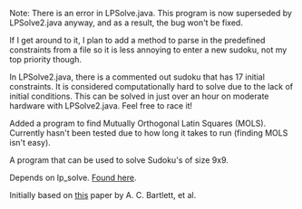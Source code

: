 Note: There is an error in LPSolve.java. This program is now superseded by LPSolve2.java anyway, and as a result, the bug won't be fixed.

If I get around to it, I plan to add a method to parse in the predefined constraints from a file so it is less annoying to enter a new sudoku, not my top priority though.

In LPSolve2.java, there is a commented out sudoku that has 17 initial constraints. It is considered computationally hard to solve due to the lack of initial conditions. This can be solved in just over an hour on moderate hardware with LPSolve2.java. Feel free to race it!

Added a program to find Mutually Orthogonal Latin Squares (MOLS). Currently hasn't been tested due to how long it takes to run (finding MOLS isn't easy).

A program that can be used to solve Sudoku's of size 9x9.

Depends on lp_solve. [Found here](http://lpsolve.sourceforge.net/5.5/).

Initially based on [this](http://langvillea.people.cofc.edu/sudoku5.pdf) paper by A. C. Bartlett, et al.
